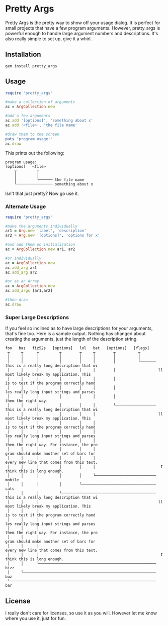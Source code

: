 # Pretty Args #

Pretty Args is the pretty way to show off your usage dialog. It is perfect for small projects that have a few program arguments. However, pretty_args is powerful enough to handle large argument numbers and descriptions. It's also really simple to set up, give it a whirl.

## Installation ##

`gem install pretty_args`

## Usage ##
```ruby
require 'pretty_args'

#make a collection of arguments
ac = ArgCollection.new

#add a few arguments
ac.add '[options]', 'something about x'
ac.add '<file>', 'the file name'

#draw them to the screen
puts "program usage:"
ac.draw
```

This prints out the following:

```
program usage:
[options]   <file>
    ┬         ┬
    │         │
    │         └────── the file name
    └──────────────── something about x
```

Isn't that just pretty? Now go use it.

### Alternate Usage ###

```ruby
require 'pretty_args'

#make the arguments individually
ar1 = Arg.new 'label', 'description'
ar2 = Arg.new '[options]', 'options for x'

#and add them on initialization
ac = ArgCollection.new ar1, ar2

#or individually
ac = ArgCollection.new
ac.add_arg ar1
ac.add_arg ar2

#or as an Array
ac = ArgCollection.new
ac.add_args [ar1,ar2]

#then draw
ac.draw
```

### Super Large Descriptions ###

If you feel so inclined as to have large descriptions for your arguments, that's fine too. Here is a sample output. Nothing has changed about creating the arguments, just the length of the description string.

```
foo   baz   fiz52s   [options]   lol   bat   [options]   [flags]
 ┬     ┬      ┬         ┬        ┬     ┬        ┬          ┬
 │     │      │         │        │     │        │          │
 │     │      │         │        │     │        │          └─────── this is a really long description that wi
 │     │      │         │        │     │        │                   ll most likely break my application. This
 │     │      │         │        │     │        │                    is to test if the program correctly hand
 │     │      │         │        │     │        │                   les really long input strings and parses
 │     │      │         │        │     │        │                   them the right way.
 │     │      │         │        │     │        └────────────────── this is a really long description that wi
 │     │      │         │        │     │                            ll most likely break my application. This
 │     │      │         │        │     │                             is to test if the program correctly hand
 │     │      │         │        │     │                            les really long input strings and parses
 │     │      │         │        │     │                            them the right way. For instance, the pro
 │     │      │         │        │     │                            gram should make another set of bars for
 │     │      │         │        │     │                            every new line that comes from this text.
 │     │      │         │        │     │                             I think this is long enough.
 │     │      │         │        │     └─────────────────────────── mobile
 │     │      │         │        └───────────────────────────────── cats
 │     │      │         └────────────────────────────────────────── this is a really long description that wi
 │     │      │                                                     ll most likely break my application. This
 │     │      │                                                      is to test if the program correctly hand
 │     │      │                                                     les really long input strings and parses
 │     │      │                                                     them the right way. For instance, the pro
 │     │      │                                                     gram should make another set of bars for
 │     │      │                                                     every new line that comes from this text.
 │     │      │                                                      I think this is long enough.
 │     │      └──────────────────────────────────────────────────── bizz
 │     └─────────────────────────────────────────────────────────── buz
 └───────────────────────────────────────────────────────────────── bar
 ```

## License ##

I really don't care for licenses, so use it as you will. However let me know where you use it, just for fun.
